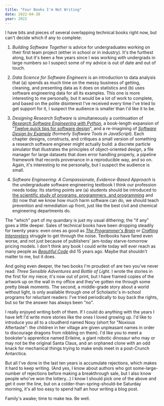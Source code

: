 ```yaml
---
title: "Four Books I'm Not Writing"
date: 2022-04-30
year: 2022
---
```


I have bits and pieces of several overlapping technical books right now,
but can't decide which if any to complete:

1.  *Building Software Together*
    is advice for undergraduates working on their first team project
    (either in school or in industry).
    It's the furthest along,
    but it's been a few years since I was working with undergrads in large numbers
    so I suspect some of my advice is out of date and out of touch.

2.  *Data Science for Software Engineers*
    is an introduction to data analysis
    that (a) spends as much time on the messy business of getting, cleaning, and presenting data
    as it does on statistics
    and (b) uses software engineering data for all its examples.
    This one is more interesting to me personally,
    but it would be a lot of work to complete,
    and based on the polite disinterest I've received
    every time I've tried to get support for it,
    I suspect the audience is smaller than I'd like it to be.

3.  *Designing Research Software*
    is simultaneously
    a continuation of *[Research Software Engineering with Python][py-rse]*,
    a book-length expansion of "[Twelve quick tips for software design][12-tips]",
    and a re-imagining of *[Software Design by Example][sdxjs]*
    (formerly *Software Tools in JavaScript*).
    Each chapter designs, constructs, and critiques
    a small version of something a research software engineer might actually build:
    a discrete particle simulator that illustrates the principles of object-oriented design,
    a file manager for large datasets that does error handling properly,
    a pipeline framework that records provenance in a reproducible way,
    and so on.
    Again,
    it's interesting to me personally,
    but I suspect the audience is small.

4.  *Software Engineering: A Compassionate, Evidence-Based Approach*
    is the undergraduate software engineering textbook I think our profession needs today.
    Its starting points are
    (a) students should be introduced to
    [the scientific study of programs, programmers, and programming][nwit]
    and (b) now that we know how much harm software can do,
    we should teach prevention and remediation up front,
    just like the best civil and chemical engineering departments do.

The "which" part of my quandary is just my usual dithering;
the "if any" goes a little deeper.
Sales of technical books have been dropping steadily for twenty years:
even ones as good as *[The Programmer's Brain][brain]* or *[Crafting Interpreters][interpreters]*
struggle to get through the noise.
Textbooks have fared even worse,
and not just because of publishers' jam-today starve-tomorrow pricing models.
I don't think any book I could write today
will ever reach as many people as *[Beautiful Code][bc]* did 15 years ago.
Maybe that shouldn't matter to me, but it does.

And going even deeper,
the two books I'm proudest of are two you've never read:
*Three Sensible Adventures* and *Bottle of Light*.
I wrote the stories in the first for my niece;
it's now out of print,
but I have framed copies of the artwork up on the wall in my office
and they've gotten me through some pretty bleak moments.
The second,
a middle-grade story about a world without light,
is only available through one of Scholastic's in-school programs for reluctant readers:
I've tried periodically to buy back the rights,
but so far the answer has always been "no".

I really enjoyed writing both of them.
If I could do anything with the years I have left
I'd write more stories like the ones I loved growing up.
I'd like to introduce you all to a cloudherd named Noxy
(short for "Noxious Aftertaste":
the children in her village are given unpleasant names
in order to discourage dragons from nibbling on them).
I'd like you to meet a bookster's apprentice named Erileine,
a giant robotic dinosaur who may or may not be the original Santa Claus,
and an orphaned clone with an odd knack for mechanical things
trying to make ends meet in a post-Crunch Antarctica.

But all I've done in the last ten years is accumulate rejections,
which makes it hard to keep writing.
(And yes,
I know about authors who got some-large-number of rejections
before making a breakthrough sale,
but I also know people who've won the lottery…)
I know I should pick one of the above and get it over the line,
but on a colder-than-spring-should-be Saturday morning,
it's all too easy to spend half an hour writing a blog post.

Family's awake; time to make tea.
Be well.

[12-tips]: https://journals.plos.org/ploscompbiol/article?id=10.1371/journal.pcbi.1009809
[bc]: https://www.oreilly.com/library/view/beautiful-code/9780596510046/
[brain]: https://www.manning.com/books/the-programmers-brain
[interpreters]: https://craftinginterpreters.com/
[nwit]: https://neverworkintheory.org/
[py-rse]: https://merely-useful.tech/py-rse/
[sdxjs]: https://third-bit.com/sdxjs/index.html
